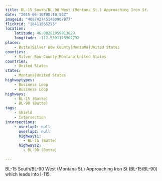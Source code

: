 ```yaml
---
title: BL-15 South/BL-90 West (Montana St.) Approaching Iron St.
date: "2015-05-10T08:10:56Z"
imageid: "4087427451493907877"
flickrid: "18411565293"
location:
    latitude: 46.00281959013629
    longitude: -112.5391173362732
places:
    - Butte|Silver Bow County|Montana|United States
counties:
    - Silver Bow County|Montana|United States
countries:
    - United States
states:
    - Montana|United States
highwaytypes:
    - Business Loop
    - Business Loop
highways:
    - BL-15 (Butte)
    - BL-90 (Butte)
tags:
    - Shield
    - Intersection
intersections:
    - overlap1: null
      overlap2: null
      highways1:
        - BL-15 (Butte)
      highways2:
        - BL-90 (Butte)

---
```

BL-15 South/BL-90 West (Montana St.) Approaching Iron St (BL-15/BL-90) which leads into I-115.